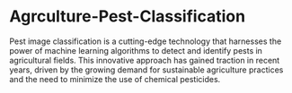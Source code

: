 # Agrculture-Pest-Classification
Pest image classification is a cutting-edge technology that harnesses the power of machine learning algorithms to detect and identify pests in agricultural fields. This innovative approach has gained traction in recent years, driven by the growing demand for sustainable agriculture practices and the need to minimize the use of chemical pesticides.
